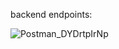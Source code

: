backend endpoints:

![Postman_DYDrtpIrNp](https://github.com/user-attachments/assets/161ae36d-51f3-40f8-b375-e9b3c28b4ecd)
